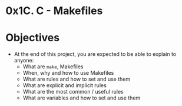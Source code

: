 # 0x1C. C - Makefiles

# Objectives
- At the end of this project, you are expected to be able to explain to anyone:
   - What are ```make```, Makefiles
   - When, why and how to use Makefiles
   - What are rules and how to set and use them
   - What are explicit and implicit rules
   - What are the most common / useful rules
   - What are variables and how to set and use them

